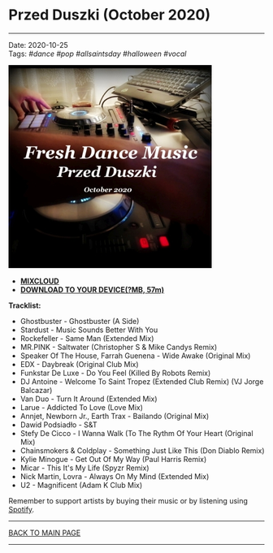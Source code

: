 # Przed Duszki (October 2020)

----

Date: 2020-10-25  
Tags: *#dance* *#pop* *#allsaintsday* *#halloween* *#vocal*    
  
[![Fresh Dance Music - Przed Duszki (October 2020)](przed_duszki_october_2020_400x400.jpg)](https://www.mixcloud.com/FreshDanceMusic/przed-duszki-october-2020/)  

* [**MIXCLOUD**](https://www.mixcloud.com/FreshDanceMusic/przed-duszki-october-2020/) 
* [**DOWNLOAD TO YOUR DEVICE(?MB, 57m)**](https://1drv.ms/u/s!AmzuuXrjf51v34QvgiOFLBbjEby2jw?e=Cnodco) 

**Tracklist:**  
 
* Ghostbuster - Ghostbuster (A Side)
* Stardust - Music Sounds Better With You
* Rockefeller - Same Man (Extended Mix)
* MR.PINK - Saltwater (Christopher S & Mike Candys Remix)
* Speaker Of The House, Farrah Guenena - Wide Awake (Original Mix)
* EDX - Daybreak (Original Club Mix)
* Funkstar De Luxe - Do You Feel (Killed By Robots Remix)
* DJ Antoine - Welcome To Saint Tropez (Extended Club Remix) (VJ Jorge Balcazar)
* Van Duo - Turn It Around (Extended Mix)
* Larue - Addicted To Love (Love Mix)
* Annjet, Newborn Jr., Earth Trax - Bailando (Original Mix)
* Dawid Podsiadło - S&T
* Stefy De Cicco - I Wanna Walk (To The Rythm Of Your Heart (Original Mix)
* Chainsmokers & Coldplay - Something Just Like This (Don Diablo Remix)
* Kylie Minogue - Get Out Of My Way (Paul Harris Remix)
* Micar - This It's My Life (Spyzr Remix)
* Nick Martin, Lovra - Always On My Mind (Extended Mix)
* U2 - Magnificent (Adam K Club Mix)

 
Remember to support artists by buying their music or by listening using 
[Spotify](https://open.spotify.com/user/hopbit/playlist/5pauzyEbUAAKknivnm52nm?si=tFURlBD-QBm_DA3ABPChfg).

----

[BACK TO MAIN PAGE](../README.md)

---- 
